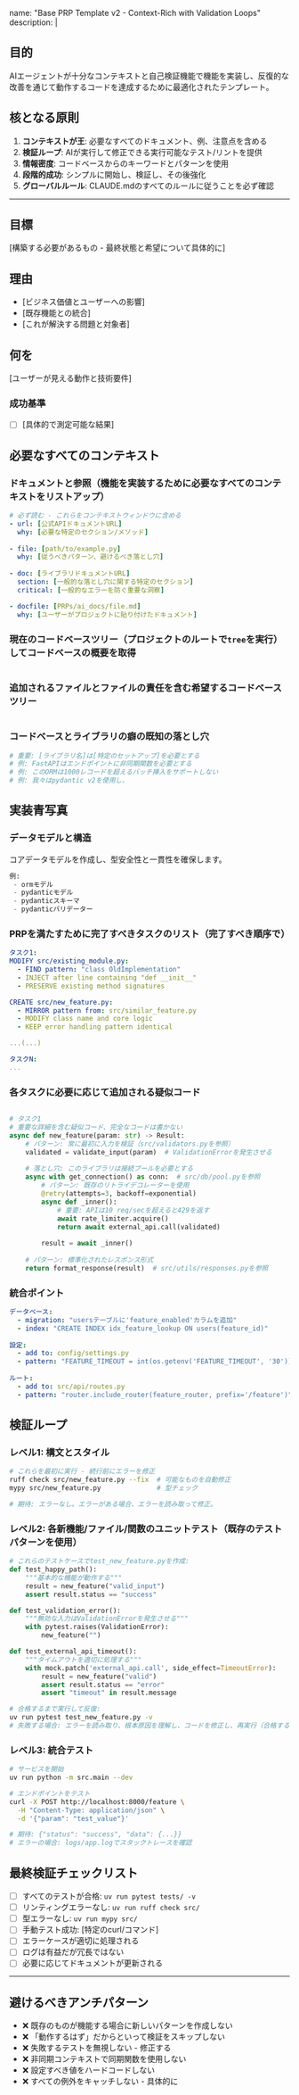 name: "Base PRP Template v2 - Context-Rich with Validation Loops"
description: |

## 目的
AIエージェントが十分なコンテキストと自己検証機能で機能を実装し、反復的な改善を通じて動作するコードを達成するために最適化されたテンプレート。

## 核となる原則
1. **コンテキストが王**: 必要なすべてのドキュメント、例、注意点を含める
2. **検証ループ**: AIが実行して修正できる実行可能なテスト/リントを提供
3. **情報密度**: コードベースからのキーワードとパターンを使用
4. **段階的成功**: シンプルに開始し、検証し、その後強化
5. **グローバルルール**: CLAUDE.mdのすべてのルールに従うことを必ず確認

---

## 目標
[構築する必要があるもの - 最終状態と希望について具体的に]

## 理由
- [ビジネス価値とユーザーへの影響]
- [既存機能との統合]
- [これが解決する問題と対象者]

## 何を
[ユーザーが見える動作と技術要件]

### 成功基準
- [ ] [具体的で測定可能な結果]

## 必要なすべてのコンテキスト

### ドキュメントと参照（機能を実装するために必要なすべてのコンテキストをリストアップ）
```yaml
# 必ず読む - これらをコンテキストウィンドウに含める
- url: [公式APIドキュメントURL]
  why: [必要な特定のセクション/メソッド]
  
- file: [path/to/example.py]
  why: [従うべきパターン、避けるべき落とし穴]
  
- doc: [ライブラリドキュメントURL] 
  section: [一般的な落とし穴に関する特定のセクション]
  critical: [一般的なエラーを防ぐ重要な洞察]

- docfile: [PRPs/ai_docs/file.md]
  why: [ユーザーがプロジェクトに貼り付けたドキュメント]

```

### 現在のコードベースツリー（プロジェクトのルートで`tree`を実行）してコードベースの概要を取得
```bash

```

### 追加されるファイルとファイルの責任を含む希望するコードベースツリー
```bash

```

### コードベースとライブラリの癖の既知の落とし穴
```python
# 重要: [ライブラリ名]は[特定のセットアップ]を必要とする
# 例: FastAPIはエンドポイントに非同期関数を必要とする
# 例: このORMは1000レコードを超えるバッチ挿入をサポートしない
# 例: 我々はpydantic v2を使用し、  
```

## 実装青写真

### データモデルと構造

コアデータモデルを作成し、型安全性と一貫性を確保します。
```python
例: 
 - ormモデル
 - pydanticモデル
 - pydanticスキーマ
 - pydanticバリデーター

```

### PRPを満たすために完了すべきタスクのリスト（完了すべき順序で）

```yaml
タスク1:
MODIFY src/existing_module.py:
  - FIND pattern: "class OldImplementation"
  - INJECT after line containing "def __init__"
  - PRESERVE existing method signatures

CREATE src/new_feature.py:
  - MIRROR pattern from: src/similar_feature.py
  - MODIFY class name and core logic
  - KEEP error handling pattern identical

...(...)

タスクN:
...

```


### 各タスクに必要に応じて追加される疑似コード
```python

# タスク1
# 重要な詳細を含む疑似コード、完全なコードは書かない
async def new_feature(param: str) -> Result:
    # パターン: 常に最初に入力を検証（src/validators.pyを参照）
    validated = validate_input(param)  # ValidationErrorを発生させる
    
    # 落とし穴: このライブラリは接続プールを必要とする
    async with get_connection() as conn:  # src/db/pool.pyを参照
        # パターン: 既存のリトライデコレーターを使用
        @retry(attempts=3, backoff=exponential)
        async def _inner():
            # 重要: APIは10 req/secを超えると429を返す
            await rate_limiter.acquire()
            return await external_api.call(validated)
        
        result = await _inner()
    
    # パターン: 標準化されたレスポンス形式
    return format_response(result)  # src/utils/responses.pyを参照
```

### 統合ポイント
```yaml
データベース:
  - migration: "usersテーブルに'feature_enabled'カラムを追加"
  - index: "CREATE INDEX idx_feature_lookup ON users(feature_id)"
  
設定:
  - add to: config/settings.py
  - pattern: "FEATURE_TIMEOUT = int(os.getenv('FEATURE_TIMEOUT', '30'))"
  
ルート:
  - add to: src/api/routes.py  
  - pattern: "router.include_router(feature_router, prefix='/feature')"
```

## 検証ループ

### レベル1: 構文とスタイル
```bash
# これらを最初に実行 - 続行前にエラーを修正
ruff check src/new_feature.py --fix  # 可能なものを自動修正
mypy src/new_feature.py              # 型チェック

# 期待: エラーなし。エラーがある場合、エラーを読み取って修正。
```

### レベル2: 各新機能/ファイル/関数のユニットテスト（既存のテストパターンを使用）
```python
# これらのテストケースでtest_new_feature.pyを作成:
def test_happy_path():
    """基本的な機能が動作する"""
    result = new_feature("valid_input")
    assert result.status == "success"

def test_validation_error():
    """無効な入力はValidationErrorを発生させる"""
    with pytest.raises(ValidationError):
        new_feature("")

def test_external_api_timeout():
    """タイムアウトを適切に処理する"""
    with mock.patch('external_api.call', side_effect=TimeoutError):
        result = new_feature("valid")
        assert result.status == "error"
        assert "timeout" in result.message
```

```bash
# 合格するまで実行して反復:
uv run pytest test_new_feature.py -v
# 失敗する場合: エラーを読み取り、根本原因を理解し、コードを修正し、再実行（合格するためにモックしない）
```

### レベル3: 統合テスト
```bash
# サービスを開始
uv run python -m src.main --dev

# エンドポイントをテスト
curl -X POST http://localhost:8000/feature \
  -H "Content-Type: application/json" \
  -d '{"param": "test_value"}'

# 期待: {"status": "success", "data": {...}}
# エラーの場合: logs/app.logでスタックトレースを確認
```

## 最終検証チェックリスト
- [ ] すべてのテストが合格: `uv run pytest tests/ -v`
- [ ] リンティングエラーなし: `uv run ruff check src/`
- [ ] 型エラーなし: `uv run mypy src/`
- [ ] 手動テスト成功: [特定のcurl/コマンド]
- [ ] エラーケースが適切に処理される
- [ ] ログは有益だが冗長ではない
- [ ] 必要に応じてドキュメントが更新される

---

## 避けるべきアンチパターン
- ❌ 既存のものが機能する場合に新しいパターンを作成しない
- ❌ 「動作するはず」だからといって検証をスキップしない  
- ❌ 失敗するテストを無視しない - 修正する
- ❌ 非同期コンテキストで同期関数を使用しない
- ❌ 設定すべき値をハードコードしない
- ❌ すべての例外をキャッチしない - 具体的に